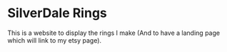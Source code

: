# SilverDale Rings

This is a website to display the rings I make (And to have a landing page which will link to my etsy page).